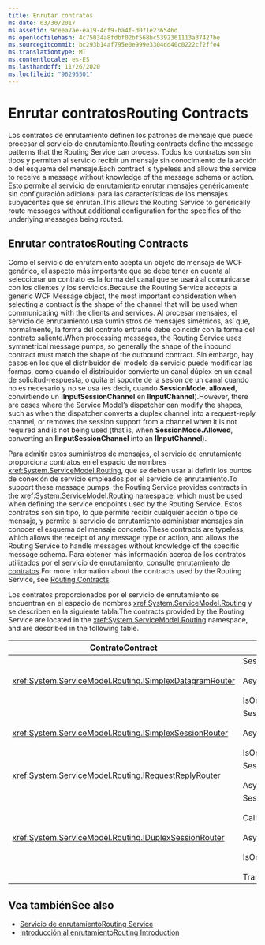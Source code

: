 ```yaml
---
title: Enrutar contratos
ms.date: 03/30/2017
ms.assetid: 9ceea7ae-ea19-4cf9-ba4f-d071e236546d
ms.openlocfilehash: 4c75034a8fdbf02bf568bc5392361113a37427be
ms.sourcegitcommit: bc293b14af795e0e999e3304dd40c0222cf2ffe4
ms.translationtype: MT
ms.contentlocale: es-ES
ms.lasthandoff: 11/26/2020
ms.locfileid: "96295501"
---
```

# <a name="routing-contracts"></a><span data-ttu-id="b7471-102">Enrutar contratos</span><span class="sxs-lookup"><span data-stu-id="b7471-102">Routing Contracts</span></span>

<span data-ttu-id="b7471-103">Los contratos de enrutamiento definen los patrones de mensaje que puede procesar el servicio de enrutamiento.</span><span class="sxs-lookup"><span data-stu-id="b7471-103">Routing contracts define the message patterns that the Routing Service can process.</span></span>  <span data-ttu-id="b7471-104">Todos los contratos son sin tipos y permiten al servicio recibir un mensaje sin conocimiento de la acción o del esquema del mensaje.</span><span class="sxs-lookup"><span data-stu-id="b7471-104">Each contract is typeless and allows the service to receive a message without knowledge of the message schema or action.</span></span> <span data-ttu-id="b7471-105">Esto permite al servicio de enrutamiento enrutar mensajes genéricamente sin configuración adicional para las características de los mensajes subyacentes que se enrutan.</span><span class="sxs-lookup"><span data-stu-id="b7471-105">This allows the Routing Service to generically route messages without additional configuration for the specifics of the underlying messages being routed.</span></span>  
  
## <a name="routing-contracts"></a><span data-ttu-id="b7471-106">Enrutar contratos</span><span class="sxs-lookup"><span data-stu-id="b7471-106">Routing Contracts</span></span>  

 <span data-ttu-id="b7471-107">Como el servicio de enrutamiento acepta un objeto de mensaje de WCF genérico, el aspecto más importante que se debe tener en cuenta al seleccionar un contrato es la forma del canal que se usará al comunicarse con los clientes y los servicios.</span><span class="sxs-lookup"><span data-stu-id="b7471-107">Because the Routing Service accepts a generic WCF Message object, the most important consideration when selecting a contract is the shape of the channel that will be used when communicating with the clients and services.</span></span> <span data-ttu-id="b7471-108">Al procesar mensajes, el servicio de enrutamiento usa suministros de mensajes simétricos, así que, normalmente, la forma del contrato entrante debe coincidir con la forma del contrato saliente.</span><span class="sxs-lookup"><span data-stu-id="b7471-108">When processing messages, the Routing Service uses symmetrical message pumps, so generally the shape of the inbound contract must match the shape of the outbound contract.</span></span> <span data-ttu-id="b7471-109">Sin embargo, hay casos en los que el distribuidor del modelo de servicio puede modificar las formas, como cuando el distribuidor convierte un canal dúplex en un canal de solicitud-respuesta, o quita el soporte de la sesión de un canal cuando no es necesario y no se usa (es decir, cuando **SessionMode. allowed**, convirtiendo un **IInputSessionChannel** en **IInputChannel**).</span><span class="sxs-lookup"><span data-stu-id="b7471-109">However, there are cases where the Service Model’s dispatcher can modify the shapes, such as when the dispatcher converts a duplex channel into a request-reply channel, or removes the session support from a channel when it is not required and is not being used (that is, when **SessionMode.Allowed**, converting an **IInputSessionChannel** into an **IInputChannel**).</span></span>  
  
 <span data-ttu-id="b7471-110">Para admitir estos suministros de mensajes, el servicio de enrutamiento proporciona contratos en el espacio de nombres <xref:System.ServiceModel.Routing>, que se deben usar al definir los puntos de conexión de servicio empleados por el servicio de enrutamiento.</span><span class="sxs-lookup"><span data-stu-id="b7471-110">To support these message pumps, the Routing Service provides contracts in the <xref:System.ServiceModel.Routing> namespace, which must be used when defining the service endpoints used by the Routing Service.</span></span> <span data-ttu-id="b7471-111">Estos contratos son sin tipo, lo que permite recibir cualquier acción o tipo de mensaje, y permite al servicio de enrutamiento administrar mensajes sin conocer el esquema del mensaje concreto.</span><span class="sxs-lookup"><span data-stu-id="b7471-111">These contracts are typeless, which allows the receipt of any message type or action, and allows the Routing Service to handle messages without knowledge of the specific message schema.</span></span> <span data-ttu-id="b7471-112">Para obtener más información acerca de los contratos utilizados por el servicio de enrutamiento, consulte [enrutamiento de contratos](routing-contracts.md).</span><span class="sxs-lookup"><span data-stu-id="b7471-112">For more information about the contracts used by the Routing Service, see [Routing Contracts](routing-contracts.md).</span></span>  
  
 <span data-ttu-id="b7471-113">Los contratos proporcionados por el servicio de enrutamiento se encuentran en el espacio de nombres <xref:System.ServiceModel.Routing> y se describen en la siguiente tabla.</span><span class="sxs-lookup"><span data-stu-id="b7471-113">The contracts provided by the Routing Service are located in the <xref:System.ServiceModel.Routing> namespace, and are described in the following table.</span></span>  
  
|<span data-ttu-id="b7471-114">Contrato</span><span class="sxs-lookup"><span data-stu-id="b7471-114">Contract</span></span>|<span data-ttu-id="b7471-115">Forma</span><span class="sxs-lookup"><span data-stu-id="b7471-115">Shape</span></span>|<span data-ttu-id="b7471-116">Forma del canal</span><span class="sxs-lookup"><span data-stu-id="b7471-116">Channel Shape</span></span>|  
|--------------|-----------|-------------------|  
|<xref:System.ServiceModel.Routing.ISimplexDatagramRouter>|<span data-ttu-id="b7471-117">SessionMode = SessionMode.Allowed</span><span class="sxs-lookup"><span data-stu-id="b7471-117">SessionMode = SessionMode.Allowed</span></span><br /><br /> <span data-ttu-id="b7471-118">AsyncPattern = true</span><span class="sxs-lookup"><span data-stu-id="b7471-118">AsyncPattern = true</span></span><br /><br /> <span data-ttu-id="b7471-119">IsOneWay = true</span><span class="sxs-lookup"><span data-stu-id="b7471-119">IsOneWay = true</span></span>|<span data-ttu-id="b7471-120">IInputChannel-> IOutputChannel</span><span class="sxs-lookup"><span data-stu-id="b7471-120">IInputChannel -> IOutputChannel</span></span>|  
|<xref:System.ServiceModel.Routing.ISimplexSessionRouter>|<span data-ttu-id="b7471-121">SessionMode = SessionMode.Required</span><span class="sxs-lookup"><span data-stu-id="b7471-121">SessionMode = SessionMode.Required</span></span><br /><br /> <span data-ttu-id="b7471-122">AsyncPattern = true</span><span class="sxs-lookup"><span data-stu-id="b7471-122">AsyncPattern = true</span></span><br /><br /> <span data-ttu-id="b7471-123">IsOneWay = true</span><span class="sxs-lookup"><span data-stu-id="b7471-123">IsOneWay = true</span></span>|<span data-ttu-id="b7471-124">IInputSessionChannel-> IOutputSessionChannel</span><span class="sxs-lookup"><span data-stu-id="b7471-124">IInputSessionChannel -> IOutputSessionChannel</span></span>|  
|<xref:System.ServiceModel.Routing.IRequestReplyRouter>|<span data-ttu-id="b7471-125">SessionMode = SessionMode.Allowed</span><span class="sxs-lookup"><span data-stu-id="b7471-125">SessionMode = SessionMode.Allowed</span></span><br /><br /> <span data-ttu-id="b7471-126">AsyncPattern = true</span><span class="sxs-lookup"><span data-stu-id="b7471-126">AsyncPattern = true</span></span>|<span data-ttu-id="b7471-127">IReplyChannel-> IRequestChannel</span><span class="sxs-lookup"><span data-stu-id="b7471-127">IReplyChannel -> IRequestChannel</span></span>|  
|<xref:System.ServiceModel.Routing.IDuplexSessionRouter>|<span data-ttu-id="b7471-128">SessionMode=SessionMode.Required</span><span class="sxs-lookup"><span data-stu-id="b7471-128">SessionMode=SessionMode.Required</span></span><br /><br /> <span data-ttu-id="b7471-129">CallbackContract=typeof(ISimplexSession)</span><span class="sxs-lookup"><span data-stu-id="b7471-129">CallbackContract=typeof(ISimplexSession)</span></span><br /><br /> <span data-ttu-id="b7471-130">AsyncPattern = true</span><span class="sxs-lookup"><span data-stu-id="b7471-130">AsyncPattern = true</span></span><br /><br /> <span data-ttu-id="b7471-131">IsOneWay = true</span><span class="sxs-lookup"><span data-stu-id="b7471-131">IsOneWay = true</span></span><br /><br /> <span data-ttu-id="b7471-132">TransactionFlow(TransactionFlowOption.Allowed)</span><span class="sxs-lookup"><span data-stu-id="b7471-132">TransactionFlow(TransactionFlowOption.Allowed)</span></span>|<span data-ttu-id="b7471-133">IDuplexSessionChannel-> IDuplexSessionChannel</span><span class="sxs-lookup"><span data-stu-id="b7471-133">IDuplexSessionChannel -> IDuplexSessionChannel</span></span>|  
  
## <a name="see-also"></a><span data-ttu-id="b7471-134">Vea también</span><span class="sxs-lookup"><span data-stu-id="b7471-134">See also</span></span>

- [<span data-ttu-id="b7471-135">Servicio de enrutamiento</span><span class="sxs-lookup"><span data-stu-id="b7471-135">Routing Service</span></span>](routing-service.md)
- [<span data-ttu-id="b7471-136">Introducción al enrutamiento</span><span class="sxs-lookup"><span data-stu-id="b7471-136">Routing Introduction</span></span>](routing-introduction.md)
